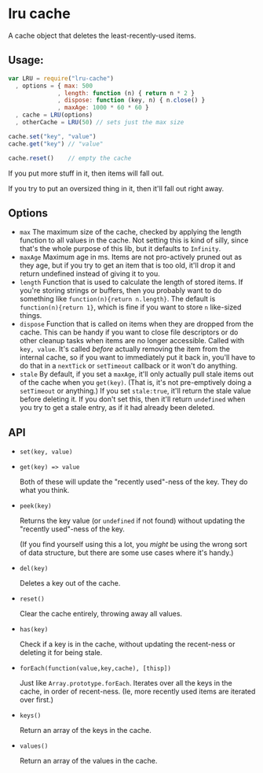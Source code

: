# lru cache

A cache object that deletes the least-recently-used items.

## Usage:

```javascript
var LRU = require("lru-cache")
  , options = { max: 500
			  , length: function (n) { return n * 2 }
			  , dispose: function (key, n) { n.close() }
			  , maxAge: 1000 * 60 * 60 }
  , cache = LRU(options)
  , otherCache = LRU(50) // sets just the max size

cache.set("key", "value")
cache.get("key") // "value"

cache.reset()    // empty the cache
```

If you put more stuff in it, then items will fall out.

If you try to put an oversized thing in it, then it'll fall out right
away.

## Options

* `max` The maximum size of the cache, checked by applying the length
  function to all values in the cache.  Not setting this is kind of
  silly, since that's the whole purpose of this lib, but it defaults
  to `Infinity`.
* `maxAge` Maximum age in ms.  Items are not pro-actively pruned out
  as they age, but if you try to get an item that is too old, it'll
  drop it and return undefined instead of giving it to you.
* `length` Function that is used to calculate the length of stored
  items.  If you're storing strings or buffers, then you probably want
  to do something like `function(n){return n.length}`.  The default is
  `function(n){return 1}`, which is fine if you want to store `n`
  like-sized things.
* `dispose` Function that is called on items when they are dropped
  from the cache.  This can be handy if you want to close file
  descriptors or do other cleanup tasks when items are no longer
  accessible.  Called with `key, value`.  It's called *before*
  actually removing the item from the internal cache, so if you want
  to immediately put it back in, you'll have to do that in a
  `nextTick` or `setTimeout` callback or it won't do anything.
* `stale` By default, if you set a `maxAge`, it'll only actually pull
  stale items out of the cache when you `get(key)`.  (That is, it's
  not pre-emptively doing a `setTimeout` or anything.)  If you set
  `stale:true`, it'll return the stale value before deleting it.  If
  you don't set this, then it'll return `undefined` when you try to
  get a stale entry, as if it had already been deleted.

## API

* `set(key, value)`
* `get(key) => value`

	Both of these will update the "recently used"-ness of the key.
	They do what you think.

* `peek(key)`

	Returns the key value (or `undefined` if not found) without
	updating the "recently used"-ness of the key.

	(If you find yourself using this a lot, you *might* be using the
	wrong sort of data structure, but there are some use cases where
	it's handy.)

* `del(key)`

	Deletes a key out of the cache.

* `reset()`

	Clear the cache entirely, throwing away all values.

* `has(key)`

	Check if a key is in the cache, without updating the recent-ness
	or deleting it for being stale.

* `forEach(function(value,key,cache), [thisp])`

	Just like `Array.prototype.forEach`.  Iterates over all the keys
	in the cache, in order of recent-ness.  (Ie, more recently used
	items are iterated over first.)

* `keys()`

	Return an array of the keys in the cache.

* `values()`

	Return an array of the values in the cache.
